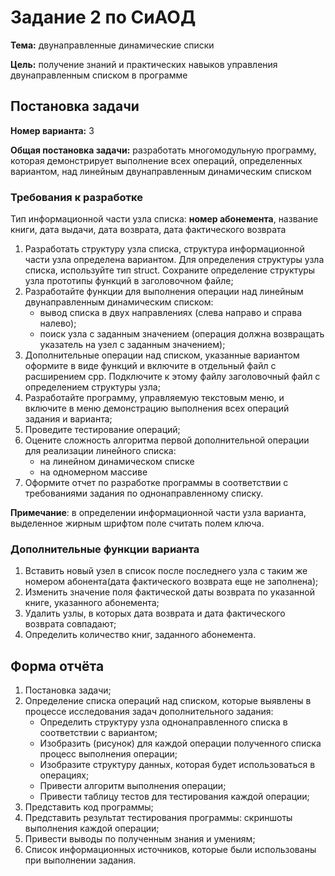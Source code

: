 <h1>Задание 2 по СиАОД</h1>

<p><strong>Тема:</strong> двунаправленные динамические списки</p>
<p><strong>Цель:</strong> получение знаний и практических навыков управления двунаправленным списком в программе</p>

<h2>Постановка задачи</h2>

<p><strong>Номер варианта:</strong> 3</p>
<p><strong>Общая постановка задачи:</strong> разработать многомодульную программу, которая демонстрирует выполнение всех операций, определенных вариантом, над линейным двунаправленным динамическим списком</p>

<h3>Требования к разработке</h3>

<p>Тип информационной части узла списка: <strong>номер абонемента</strong>, название книги, дата выдачи, дата возврата, дата фактического возврата</p>

<ol>
  <li>Разработать структуру узла списка, структура информационной части узла определена вариантом. Для определения структуры узла списка, используйте тип struct. Сохраните определение структуры узла прототипы функций в заголовочном файле;</li>
  <li>
      Разработайте функции для выполнения операции над линейным двунаправленным динамическим списком:
    <ul>
      <li>вывод списка в двух направлениях (слева направо и справа налево);</li>
      <li>поиск узла с заданным значением (операция должна возвращать указатель на узел с заданным значением);</li>
    </ul>
  </li>
  <li>Дополнительные операции над списком, указанные вариантом оформите в виде функций и включите в отдельный файл с расширением cpp. Подключите к этому файлу заголовочный файл с определением структуры узла;</li>
  <li>Разработайте программу, управляемую текстовым меню, и включите в меню демонстрацию выполнения всех операций задания и варианта;</li>
  <li>Проведите тестирование операций;</li>
  <li>
    Оцените сложность алгоритма первой дополнительной операции для реализации линейного списка:
    <ul>
      <li>на линейном динамическом списке</li>
      <li>на одномерном массиве</li>
    </ul>
  </li>
  <li>Оформите отчет по разработке программы в соответствии с требованиями задания по однонаправленному списку.</li>
</ol>

<p><strong>Примечание</strong>: в определении информационной части узла варианта, выделенное жирным шрифтом поле считать полем ключа.</p>

<h3>Дополнительные функции варианта</h3>

<ol>
  <li>Вставить новый узел в список после последнего узла с таким же номером абонента(дата фактического возврата еще не заполнена);</li>
  <li>Изменить значение поля фактической даты возврата по указанной книге, указанного абонемента;</li>
  <li>Удалить узлы, в которых дата возврата и дата фактического возврата совпадают;</li>
  <li>Определить количество книг, заданного абонемента.</li>
</ol>

<h2>Форма отчёта</h2>

<ol>
  <li>Постановка задачи;</li>
  <li>
    Определение списка операций над списком, которые выявлены в процессе исследования задач дополнительного задания:
    <ul>
      <li>Определить структуру узла однонаправленного списка в соответствии с вариантом;</li>
      <li>Изобразить (рисунок) для каждой операции полученного списка процесс выполнения операции;</li>
      <li>Изобразите структуру данных, которая будет использоваться в операциях;</li>
      <li>Привести алгоритм выполнения операции;</li>
      <li>Привести таблицу тестов для тестирования каждой операции;</li>
    </ul>
  </li>
  <li>Представить код программы;</li>
  <li>Представить результат тестирования программы: скриншоты выполнения каждой операции;</li>
  <li>Привести выводы по полученным знания и умениям;</li>
  <li>Список информационных источников, которые были использованы при выполнении задания.</li>
</ol>
